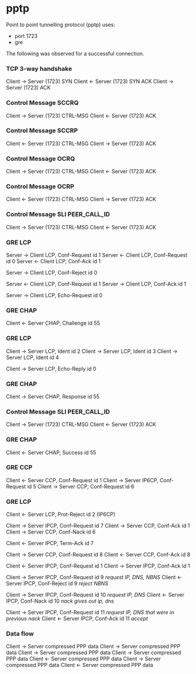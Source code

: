 # pptp

Point to point tunnelling protocol (pptp) uses:

 - port 1723
 - gre

The following was observed for a successful connection.


### TCP 3-way handshake
Client -> Server (1723) SYN
Client <- Server (1723) SYN ACK
Client -> Server (1723) ACK

### Control Message SCCRQ
Client -> Server (1723) CTRL-MSG
Client <- Server (1723)  ACK

### Control Message SCCRP
Client <- Server (1723) CTRL-MSG
Client -> Server (1723)  ACK

### Control Message OCRQ
Client -> Server (1723) CTRL-MSG
Client <- Server (1723) ACK

### Control Message OCRP
Client <- Server (1723) CTRL-MSG
Client -> Server (1723)  ACK

### Control Message SLI PEER_CALL_ID
Client -> Server (1723) CTRL-MSG
Client <- Server (1723) ACK


### GRE LCP
Server -> Client LCP, Conf-Request id 1
Server <- Client LCP, Conf-Request id 0
Server <- Client LCP, Conf-Ack id 1

Server -> Client LCP, Conf-Reject id 0

Server <- Client LCP, Conf-Request id 1
Server -> Client LCP, Conf-Ack id 1

Server -> Client LCP, Echo-Request id 0

### GRE CHAP
Client <- Server CHAP, Challenge id 55

### GRE LCP
Client -> Server LCP, Ident id 2
Client -> Server LCP, Ident id 3
Client -> Server LCP, Ident id 4

Client -> Server LCP, Echo-Reply id 0

### GRE CHAP
Client -> Server CHAP, Response id 55

### Control Message SLI PEER_CALL_ID
Client -> Server (1723) CTRL-MSG
Client <- Server (1723) ACK

### GRE CHAP
Client <- Server CHAP, Success id 55

### GRE CCP
Client <- Server CCP, Conf-Request id 1
Client -> Server IP6CP, Conf-Request id 5
Client -> Server CCP, Conf-Request id 6

### GRE LCP
Client <- Server LCP, Prot-Reject id 2 (IP6CP)

Client -> Server IPCP, Conf-Request id 7
Client -> Server CCP, Conf-Ack id 1
Client -> Server CCP, Conf-Nack id 6

Client <- Server IPCP, Term-Ack id 7

Client -> Server CCP, Conf-Request id 8
Client <- Server CCP, Conf-Ack id 8

Client <- Server IPCP, Conf-Request id 1
Client -> Server IPCP, Conf-Ack id 1

Client -> Server IPCP, Conf-Request id 9 *request IP, DNS, NBNS*
Client <- Server IPCP, Conf-Reject id 9  *reject NBNS*

Client -> Server IPCP, Conf-Request id 10 *request IP, DNS*
Client <- Server IPCP, Conf-Nack id 10 *nack gives out ip, dns*

Client -> Server IPCP, Conf-Request id 11 *request IP, DNS that were in previous nack*
Client <- Server IPCP, Conf-Ack id 11 *accept*


### Data flow
Client -> Server compressed PPP data
Client -> Server compressed PPP data
Client -> Server compressed PPP data
Client -> Server compressed PPP data
Client <- Server compressed PPP data
Client -> Server compressed PPP data
Client <- Server compressed PPP data


